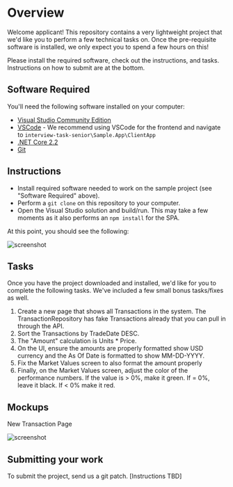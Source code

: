 # Overview

Welcome applicant! This repository contains a very lightweight project that we'd like you to perform a few technical tasks on. Once the pre-requisite software is installed, we only expect you to spend a few hours on this!

Please install the required software, check out the instructions, and tasks. Instructions on how to submit are at the bottom.

## Software Required

You'll need the following software installed on your computer:

- [Visual Studio Community Edition](https://visualstudio.microsoft.com/vs/community/)
- [VSCode](https://code.visualstudio.com/) - We recommend using VSCode for the frontend and navigate to `interview-task-senior\Sample.App\ClientApp`
- [.NET Core 2.2](https://dotnet.microsoft.com/download/dotnet-core/2.2)
- [Git](https://git-scm.com/)


## Instructions

- Install required software needed to work on the sample project (see "Software Required" above).
- Perform a `git clone` on this repository to your computer.
- Open the Visual Studio solution and build/run. This may take a few moments as it also performs an `npm install` for the SPA.

At this point, you should see the following:

![screenshot](https://github.com/Ledgex/interview-senior-engineer/blob/master/readme/screenshot.png "Screenshot of app")

## Tasks

Once you have the project downloaded and installed, we'd like for you to complete the following tasks. We've included a few small bonus tasks/fixes as well.

1. Create a new page that shows all Transactions in the system. The TransactionRepository has fake Transactions already that you can pull in through the API.
2. Sort the Transactions by TradeDate DESC.
3. The "Amount" calculation is Units * Price.
4. On the UI, ensure the amounts are properly formatted show USD currency and the As Of Date is formatted to show MM-DD-YYYY.
5. Fix the Market Values screen to also format the amount properly
6. Finally, on the Market Values screen, adjust the color of the performance numbers. If the value is > 0%, make it green. If = 0%, leave it black. If < 0% make it red.

## Mockups

New Transaction Page

![screenshot](https://github.com/Ledgex/interview-senior-engineer/blob/master/readme/mockup-transactions.jpg "Transactions Mockup")

## Submitting your work

To submit the project, send us a git patch. [Instructions TBD]
